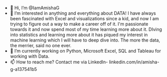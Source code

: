 - 👋 Hi, I’m @IamAmishaG
- 👀 I’m interested in anything and everything about DATA! I have always been fascinated with Excel and visualizations since a kid, and now I am trying to figure
  out a way to make a career off of it. I'm passionate towards it and now spend most of my time learning more about it. DIving into statistics and learning more about it
  has piqued my interest in machine learning which I will have to deep dive into. The more the data, the merrier, said no one ever. 
- 🌱 I’m currently working on Python, Microsoft Excel,  SQL and Tableau for working with Data. 
- 📫 How to reach me? Contact me via LinkedIn- linkedin.com/in/amisha-g-a137541b5

<!---
IamAmishaG/IamAmishaG is a ✨ special ✨ repository because its `README.md` (this file) appears on your GitHub profile.
You can click the Preview link to take a look at your changes.
--->
